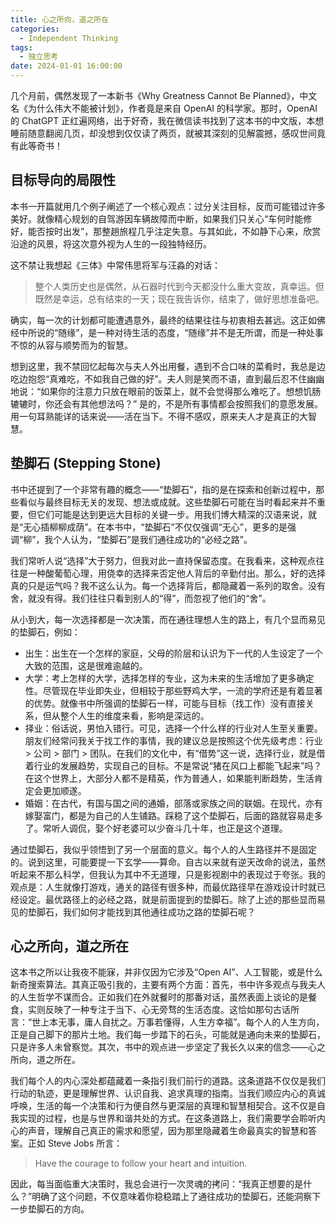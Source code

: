 ```yaml
---
title: 心之所向，道之所在
categories:
  - Independent Thinking
tags:
  - 独立思考
date: 2024-01-01 16:00:00
---
```


几个月前，偶然发现了一本新书《Why Greatness Cannot Be Planned》，中文名《为什么伟大不能被计划》，作者竟是来自 OpenAI 的科学家。那时，OpenAI 的 ChatGPT 正红遍网络，出于好奇，我在微信读书找到了这本书的中文版，本想睡前随意翻阅几页，却没想到仅仅读了两页，就被其深刻的见解震撼，感叹世间竟有此等奇书！

## 目标导向的局限性

本书一开篇就用几个例子阐述了一个核心观点：过分关注目标，反而可能错过许多美好。就像精心规划的自驾游因车辆故障而中断，如果我们只关心“车何时能修好，能否按时出发”，那整趟旅程几乎注定失意。与其如此，不如静下心来，欣赏沿途的风景，将这次意外视为人生的一段独特经历。

这不禁让我想起《三体》中常伟思将军与汪淼的对话：

> 整个人类历史也是偶然，从石器时代到今天都没什么重大变故，真幸运。但既然是幸运，总有结束的一天；现在我告诉你，结束了，做好思想准备吧。

确实，每一次的计划都可能遭遇意外，最终的结果往往与初衷相去甚远。这正如佛经中所说的“随缘”，是一种对待生活的态度，“随缘”并不是无所谓，而是一种处事不惊的从容与顺势而为的智慧。

想到这里，我不禁回忆起每次与夫人外出用餐，遇到不合口味的菜肴时，我总是边吃边抱怨“真难吃，不如我自己做的好”。夫人则是笑而不语，直到最后忍不住幽幽地说：“如果你的注意力只放在眼前的饭菜上，就不会觉得那么难吃了。想想饥肠辘辘时，你还会有其他想法吗？” 是的，不是所有事情都会按照我们的意愿发展。用一句耳熟能详的话来说——活在当下。不得不感叹，原来夫人才是真正的大智慧。

## 垫脚石 (Stepping Stone)

书中还提到了一个非常有趣的概念——“垫脚石”，指的是在探索和创新过程中，那些看似与最终目标无关的发现、想法或成就。这些垫脚石可能在当时看起来并不重要，但它们可能是达到更远大目标的关键一步。用我们博大精深的汉语来说，就是“无心插柳柳成荫”。在本书中，“垫脚石”不仅仅强调“无心”，更多的是强调“柳”，我个人认为，“垫脚石”是我们通往成功的“必经之路”。

我们常听人说“选择”大于努力，但我对此一直持保留态度。在我看来，这种观点往往是一种酸葡萄心理，用侥幸的选择来否定他人背后的辛勤付出。那么，好的选择真的只是运气吗？我不这么认为。每一个选择背后，都隐藏着一系列的取舍。没有舍，就没有得。我们往往只看到别人的“得”，而忽视了他们的“舍”。

从小到大，每一次选择都是一次决策，而在通往理想人生的路上，有几个显而易见的垫脚石，例如：

* 出生：出生在一个怎样的家庭，父母的阶层和认识为下一代的人生设定了一个大致的范围，这是很难逾越的。
* 大学：考上怎样的大学，选择怎样的专业，这为未来的生活增加了更多确定性。尽管现在毕业即失业，但相较于那些野鸡大学，一流的学府还是有着显著的优势。就像书中所强调的垫脚石一样，可能与目标（找工作）没有直接关系，但从整个人生的维度来看，影响是深远的。
* 择业：俗话说，男怕入错行。可见，选择一个什么样的行业对人生至关重要。朋友们经常问我关于找工作的事情，我的建议总是按照这个优先级考虑：行业 > 公司 > 部门 > 团队。在我们的文化中，有“借势”这一说，选择行业，就是借着行业的发展趋势，实现自己的目标。不是常说“猪在风口上都能飞起来”吗？在这个世界上，大部分人都不是精英，作为普通人，如果能判断趋势，生活肯定会更加顺遂。
* 婚姻：在古代，有国与国之间的通婚，部落或家族之间的联姻。在现代，亦有嫁娶富门，都是为自己的人生铺路。踩稳了这个垫脚石，后面的路就容易走多了。常听人调侃，娶个好老婆可以少奋斗几十年，也正是这个道理。

通过垫脚石，我似乎领悟到了另一个层面的意义。每个人的人生路径并不是固定的。说到这里，可能要提一下玄学——算命。自古以来就有逆天改命的说法，虽然听起来不那么科学，但我认为其中不无道理，只是影视剧中的表现过于夸张。我的观点是：人生就像打游戏，通关的路径有很多种，而最优路径早在游戏设计时就已经设定。最优路径上的必经之路，就是前面提到的垫脚石。除了上述的那些显而易见的垫脚石，我们如何才能找到其他通往成功之路的垫脚石呢？

## 心之所向，道之所在

这本书之所以让我夜不能寐，并非仅因为它涉及“Open AI”、人工智能，或是什么新奇搜索算法。其真正吸引我的，主要有两个方面：首先，书中许多观点与我夫人的人生哲学不谋而合。正如我们在外就餐时的那番对话，虽然表面上谈论的是餐食，实则反映了一种专注于当下、心无旁骛的生活态度。这恰如那句古话所言：“世上本无事，庸人自扰之。万事若懂得，人生方幸福”。每个人的人生方向，正是自己脚下的那片土地。我们每一步踏下的石头，可能就是通向未来的垫脚石，只是许多人未曾察觉。其次，书中的观点进一步坚定了我长久以来的信念——心之所向，道之所在。

我们每个人的内心深处都蕴藏着一条指引我们前行的道路。这条道路不仅仅是我们行动的轨迹，更是理解世界、认识自我、追求真理的指南。当我们顺应内心的真诚呼唤，生活的每一个决策和行为便自然与更深层的真理和智慧相契合。这不仅是自我实现的过程，也是与世界和谐共处的方式。在这条道路上，我们需要学会聆听内心的声音，理解自己真正的需求和愿望，因为那里隐藏着生命最真实的智慧和答案。正如 Steve Jobs 所言：

> Have the courage to follow your heart and intuition.

因此，每当面临重大决策时，我总会进行一次灵魂的拷问：“我真正想要的是什么？”明确了这个问题，不仅意味着你稳稳踏上了通往成功的垫脚石，还能洞察下一步垫脚石的方向。
